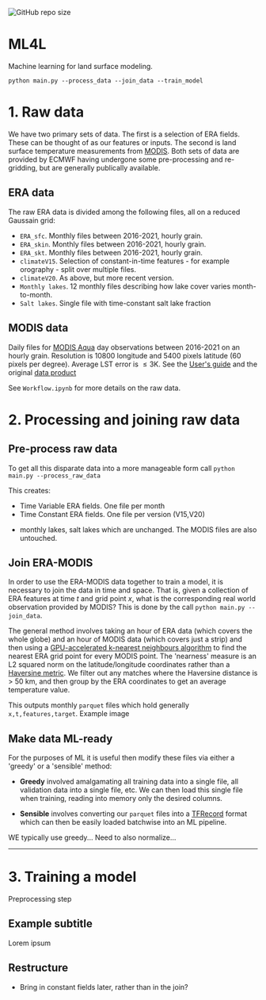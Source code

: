 ![GitHub repo size](https://img.shields.io/github/repo-size/tomkimpson/ML4L)

# ML4L

Machine learning for land surface modeling.


```
python main.py --process_data --join_data --train_model
```



# 1. Raw data

We have two primary sets of data. The first is a selection of ERA fields. These can be thought of as our features or inputs. The second is land surface temperature measurements from [MODIS](https://modis.gsfc.nasa.gov/about/). Both sets of data are provided by ECMWF having undergone some pre-processing and re-gridding, but are generally publically available.   


## ERA data

The raw ERA data is divided among the following files, all on a reduced Gaussain grid:

* `ERA_sfc`.  Monthly files between 2016-2021, hourly grain.
* `ERA_skin`. Monthly files between 2016-2021, hourly grain.
* `ERA_skt`.  Monthly files between 2016-2021, hourly grain.
* `climateV15`. Selection of constant-in-time features - for example orography - split over multiple files.
* `climateV20`. As above, but more recent version.
* `Monthly lakes`. 12 monthly files describing how lake cover varies month-to-month.
* `Salt lakes`. Single file with time-constant salt lake fraction


## MODIS data

Daily files for [MODIS Aqua](https://aqua.nasa.gov/) day observations between 2016-2021 on an hourly grain. Resolution is 10800 longitude and 5400 pixels latitude (60 pixels per degree). Average LST error is $\leq 3$K. 
See the [User's guide](https://lpdaac.usgs.gov/documents/715/MOD11_User_Guide_V61.pdf) and the original [data product](https://developers.google.com/earth-engine/datasets/catalog/MODIS_006_MYD11A1)


See `Workflow.ipynb` for more details on the raw data.


# 2. Processing and joining raw data

## Pre-process raw data

To get all this disparate data into a more manageable form call `python main.py --process_raw_data`

This creates:
* Time Variable ERA fields. One file per month
* Time Constant ERA fields. One file per version (V15,V20)

+ monthly lakes, salt lakes which are unchanged. The MODIS files are also untouched.

## Join ERA-MODIS
In order to use the ERA-MODIS data together to train a model, it is necessary to join the data in time and space. That is, given a collection of ERA features at time $t$ and grid point $x$, what is the corresponding real world observation provided by MODIS? This is done by the call `python main.py --join_data`.

The general method involves taking an hour of ERA data (which covers the whole globe) and an hour of MODIS data (which covers just a strip) and then using a [GPU-accelerated k-nearest neighbours algorithm](https://github.com/facebookresearch/faiss) to find the nearest ERA grid point for every MODIS point. The 'nearness' measure is an L2 squared norm on the latitude/longitude coordinates rather than a [Haversine metric](https://en.wikipedia.org/wiki/Haversine_formula). We filter out any matches where the Haversine distance is > 50 km, and then group by the ERA coordinates to get an average temperature value. 

This outputs monthly `parquet` files which hold generally `x,t,features,target`. 
Example image

## Make data ML-ready

For the purposes of ML it is useful then modify these files via either a 'greedy' or a 'sensible' method:

* **Greedy** involved amalgamating all training data into a single file, all validation data into a single file, etc. We can then load this single file when training, reading into memory only the desired columns.  

* **Sensible** involves converting our `parquet` files into a [TFRecord](https://www.tensorflow.org/tutorials/load_data/tfrecord) format which can then be easily loaded batchwise into an ML pipeline.


WE typically use greedy...
Need to also normalize...


---

# 3. Training a model




Preprocessing step

## Example subtitle

Lorem ipsum


## Restructure

* Bring in constant fields later, rather than in the join?